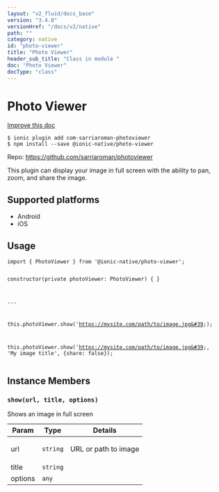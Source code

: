 ```yaml
---
layout: "v2_fluid/docs_base"
version: "3.4.0"
versionHref: "/docs/v2/native"
path: ""
category: native
id: "photo-viewer"
title: "Photo Viewer"
header_sub_title: "Class in module "
doc: "Photo Viewer"
docType: "class"
---
```


<h1 class="api-title">Photo Viewer</h1>

<a class="improve-v2-docs" href="http://github.com/driftyco/ionic-native/edit/master/src/@ionic-native/plugins/photo-viewer/index.ts#L1">
  Improve this doc
</a>






<pre><code class="nohighlight">$ ionic plugin add com-sarriaroman-photoviewer
$ npm install --save @ionic-native/photo-viewer
</code></pre>
<p>Repo:
  <a href="https://github.com/sarriaroman/photoviewer">
    https://github.com/sarriaroman/photoviewer
  </a>
</p>


<p>This plugin can display your image in full screen with the ability to pan, zoom, and share the image.</p>




<h2>Supported platforms</h2>
<ul>
  <li>Android</li><li>iOS</li>
</ul>






<h2>Usage</h2>
<pre><code class="lang-typescript">import { PhotoViewer } from &#39;@ionic-native/photo-viewer&#39;;

constructor(private photoViewer: PhotoViewer) { }

...

this.photoViewer.show(&#39;https://mysite.com/path/to/image.jpg&#39;);

this.photoViewer.show(&#39;https://mysite.com/path/to/image.jpg&#39;, &#39;My image title&#39;, {share: false});
</code></pre>








<h2>Instance Members</h2>
<h3><a class="anchor" name="show" href="#show"></a><code>show(url,&nbsp;title,&nbsp;options)</code></h3>




Shows an image in full screen
<table class="table param-table" style="margin:0;">
  <thead>
  <tr>
    <th>Param</th>
    <th>Type</th>
    <th>Details</th>
  </tr>
  </thead>
  <tbody>
  <tr>
    <td>
      url</td>
    <td>
      <code>string</code>
    </td>
    <td>
      <p>URL or path to image</p>
</td>
  </tr>
  
  <tr>
    <td>
      title</td>
    <td>
      <code>string</code>
    </td>
    <td>
      </td>
  </tr>
  
  <tr>
    <td>
      options</td>
    <td>
      <code>any</code>
    </td>
    <td>
      </td>
  </tr>
  </tbody>
</table>







